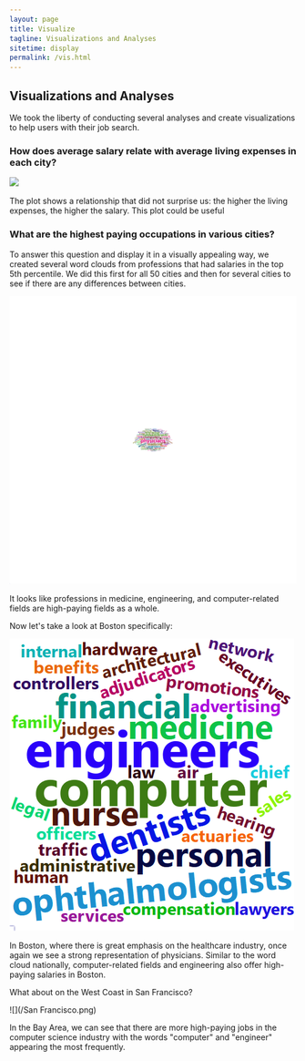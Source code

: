 ```yaml
---
layout: page
title: Visualize
tagline: Visualizations and Analyses
sitetime: display
permalink: /vis.html
---
```


## Visualizations and Analyses

We took the liberty of conducting several analyses and create visualizations to help users with their job search.

### How does average salary relate with average living expenses in each city?

![](/SalaryvExpenses.png)

The plot shows a relationship that did not surprise us: the higher the living expenses, the higher the salary. This plot could be useful

### What are the highest paying occupations in various cities?

To answer this question and display it in a visually appealing way, we created several word clouds from professions that had salaries in the top 5th percentile. We did this first for all 50 cities and then for several cities to see if there are any differences between cities.

![](/total.png)

It looks like professions in medicine, engineering, and computer-related fields are high-paying fields as a whole.

Now let's take a look at Boston specifically:

![](/boston.png)

In Boston, where there is great emphasis on the healthcare industry, once again we see a strong representation of physicians. Similar to the word cloud nationally, computer-related fields and engineering also offer high-paying salaries in Boston.

What about on the West Coast in San Francisco?

![](/San Francisco.png)

In the Bay Area, we can see that there are more high-paying jobs in the computer science industry with the words "computer" and "engineer" appearing the most frequently.


